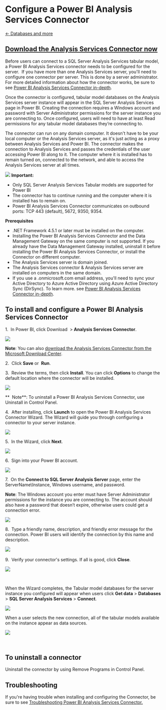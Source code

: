 <properties 
   pageTitle="Configure a Power BI Analysis Services Connector"
   description="Configure a Power BI Analysis Services Connector"
   services="powerbi" 
   documentationCenter="" 
   authors="v-anpasi" 
   manager="mblythe" 
   editor=""
   tags=""/>
 
<tags
   ms.service="powerbi"
   ms.devlang="NA"
   ms.topic="article"
   ms.tgt_pltfrm="NA"
   ms.workload="powerbi"
   ms.date="06/18/2015"
   ms.author="v-anpasi"/>
# Configure a Power BI Analysis Services Connector

[← Databases and more](https://support.powerbi.com/knowledgebase/topics/88773-databases-and-more)


##  [**Download the Analysis Services Connector now**](http://www.microsoft.com/en-us/download/details.aspx?id=45333)

Before users can connect to a SQL Server Analysis Services tabular model, a Power BI Analysis Services connector needs to be configured for the server.  If you have more than one Analysis Services server, you'll need to configure one connector per server. This is done by a server administrator. For more detailed information about how the connector works, be sure to see [Power BI Analysis Services Connector in-depth](http://support.powerbi.com/knowledgebase/articles/546004-power-bi-analysis-services-connector-in-depth).

Once the connector is configured, tabular model databases on the Analysis Services server instance will appear in the SQL Server Analysis Services page in Power BI. Creating the connection requires a Windows account and password with Server Administrator permissions for the server instance you are connecting to. Once configured, users will need to have at least Read permissions for any tabular model databases they’re connecting to.

The connector can run on any domain computer. It doesn't have to be your local computer or the Analysis Services server, as it's just acting as a proxy between Analysis Services and Power BI. The connector makes the connection to Analysis Services and passes the credentials of the user accessing Power BI along to it. The computer where it is installed has to remain turned on, connected to the network, and able to access the Analysis Services server at all times.

[](http://www.microsoft.com/en-us/download/details.aspx?id=45333)

 ![](media/powerbi-analysis-services-connector/importantIcon.png) **Important:** 

-   Only SQL Server Analysis Services Tabular models are supported for Power BI
-   The connector has to continue running and the computer where it is installed has to remain on.
-   Power BI Analysis Services Connector communicates on outbound ports: TCP 443 (default), 5672, 9350, 9354.

**Prerequisites**

-   .NET Framework 4.5.1 or later must be installed on the computer.
-   Installing the Power BI Analysis Services Connector and the Data Management Gateway on the same computer is not supported. If you already have the Data Management Gateway installed, uninstall it before installing the Power BI Analysis Services Connector, or install the Connector on different computer.
-   The Analysis Services server is domain joined.
-   The Analysis Services connector & Analysis Services server are installed on computers in the same domain.
-   If you use a .onmicrosoft.com email address, you'll need to sync your Active Directory to Azure Active Directory using Azure Active Directory Sync (DirSync). To learn more. see [Power BI Analysis Services Connector in-depth](http://support.powerbi.com/knowledgebase/articles/546004-power-bi-analysis-services-connector-in-depth).

## To install and configure a Power BI Analysis Services Connector

1.  In Power BI, click Download  \> **Analysis Services Connector**.

![](media/powerbi-analysis-services-connector/ASConnector_Download.png)

 **Note**: You can also [download the Analysis Services Connector from the Microsoft Download Center](http://www.microsoft.com/en-us/download/details.aspx?id=45333).

 2.  Click **Save** or  **Run**.

3.  Review the terms, then click **Install**. You can click **Options** to change the default location where the connector will be installed.

![](media/powerbi-analysis-services-connector/ASConnector_Terms.png)

**  Note**: To uninstall a Power BI Analysis Services Connector, use Uninstall in Control Panel.

4.  After installing, click **Launch** to open the Power BI Analysis Services Connector Wizard. The Wizard will guide you through configuring a connector to your server instance.

![](media/powerbi-analysis-services-connector/ASConnector_Launch.png)

5.  In the Wizard, click **Next**.

 ![](media/powerbi-analysis-services-connector/ASConnector_Next.png)

6.  Sign into your Power BI account.

 ![](media/powerbi-analysis-services-connector/ASConnector_SignIn.png)

7.  On the **Connect to SQL Server Analysis Server** page, enter the ServerName\\Instance, Windows username, and password.

**Note**: The Windows account you enter must have Server Administrator permissions for the instance you are connecting to. The account should also have a password that doesn’t expire, otherwise users could get a connection error.

![](media/powerbi-analysis-services-connector/ASConnector_Connect.png)

8.  Type a friendly name, description, and friendly error message for the connection. Power BI users will identify the connection by this name and description.

![](media/powerbi-analysis-services-connector/ASConnector_FriendlyName.png) 

9.  Verify your connector's settings. If all is good, click **Close**.

![](media/powerbi-analysis-services-connector/ASConnector_SuccessClose.png)

 

When the Wizard completes, the Tabular model databases for the server instance you configured will appear when users click **Get data** \> **Databases** \> **SQL Server Analysis Services** \> **Connect**.

![](media/powerbi-analysis-services-connector/ConnectToAS_Server_3.png)

When a user selects the new connection, all of the tabular models available on the instance appear as data sources.

![](media/powerbi-analysis-services-connector/ConnectToAS_Models_4.png)

 

## To uninstall a connector

Uninstall the connector by using Remove Programs in Control Panel.

## Troubleshooting

If you're having trouble when installing and configuring the Connector, be sure to see [Troubleshooting Power BI Analysis Services Connector.](http://support.powerbi.com/knowledgebase/articles/505324-troubleshooting-analysis-service-connector)

